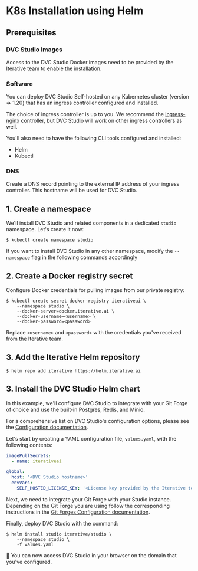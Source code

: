# K8s Installation using Helm

## Prerequisites

### DVC Studio Images

Access to the DVC Studio Docker images need to be provided by the Iterative team
to enable the installation.

### Software

You can deploy DVC Studio Self-hosted on any Kubernetes cluster (version =>
1.20) that has an ingress controller configured and installed.

The choice of ingress controller is up to you. We recommend the
[ingress-nginx](https://kubernetes.github.io/ingress-nginx/) controller, but DVC
Studio will work on other ingress controllers as well.

You'll also need to have the following CLI tools configured and installed:

- Helm
- Kubectl

### DNS

Create a DNS record pointing to the external IP address of your ingress
controller. This hostname will be used for DVC Studio.

## 1. Create a namespace

We'll install DVC Studio and related components in a dedicated `studio`
namespace. Let's create it now:

```cli
$ kubectl create namespace studio
```

<admon type="tip">

If you want to install DVC Studio in any other namespace, modify the
`--namespace` flag in the following commands accordingly

</admon>

## 2. Create a Docker registry secret

Configure Docker credentials for pulling images from our private registry:

```cli
$ kubectl create secret docker-registry iterativeai \
    --namespace studio \
    --docker-server=docker.iterative.ai \
    --docker-username=<username> \
    --docker-password=<password>
```

Replace `<username>` and `<password>` with the credentials you've received from the Iterative team.

## 3. Add the Iterative Helm repository

```cli
$ helm repo add iterative https://helm.iterative.ai
```

## 3. Install the DVC Studio Helm chart

In this example, we'll configure DVC Studio to integrate with your Git Forge of choice and use the built-in Postgres, Redis, and Minio.

<admon info="tip">

For a comprehensive list on DVC Studio's configuration options, please see the [Configuration documentation](/doc/studio/self-hosting/configuration).

</admon>

Let's start by creating a YAML configuration file, `values.yaml`, with the
following contents:

```yaml
imagePullSecrets:
  - name: iterativeai

global:
  host: '<DVC Studio hostname>'
  envVars:
    SELF_HOSTED_LICENSE_KEY: '<License key provided by the Iterative team>'
```

Next, we need to integrate your Git Forge with your Studio instance. Depending on the Git Forge you are using follow the corresponding instructions in the [Git Forges Configuration documentation](/doc/studio/self-hosting/configuration/git-forges).



Finally, deploy DVC Studio with the command:

```cli
$ helm install studio iterative/studio \
    --namespace studio \
    -f values.yaml
```

🎉 You can now access DVC Studio in your browser on the domain that you've configured.
